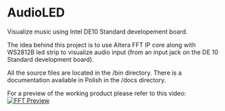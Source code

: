 # AudioLED
Visualize music using Intel DE10 Standard developement board. 


The idea behind this project is to use Altera FFT IP core along with WS2812B led strip to visualize
audio input (from an input jack on the DE 10 Standard development board).

All the source files are located in the /bin directory. 
There is a documentation available in Polish in the /docs directory.

For a preview of the working product please refer to this video:
[![FFT Preview](https://www.youtube.com/watch?v=J_UEKiHpBME)](https://www.youtube.com/watch?v=J_UEKiHpBME "FPGA spectrum analyser with Altera FFT IP and WS2812B LED strip.")
